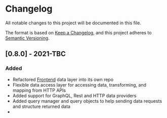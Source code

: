 # Changelog
All notable changes to this project will be documented in this file.

The format is based on [Keep a Changelog](https://keepachangelog.com/en/1.0.0/),
and this project adheres to [Semantic Versioning](https://semver.org/spec/v2.0.0.html).

## [0.8.0] - 2021-TBC

### Added
- Refactored [Frontend](https://github.com/strata/frontend) data layer into its own repo
- Flexible data access layer for accessing data, transforming, and mapping from HTTP APIs
- Added support for GraphQL, Rest and HTTP data providers
- Added query manager and query objects to help sending data requests and structure returned data
- 